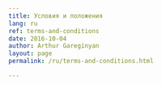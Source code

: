 ```yaml
---
title: Условия и положения
lang: ru
ref: terms-and-conditions
date: 2016-10-04
author: Arthur Gareginyan
layout: page
permalink: /ru/terms-and-conditions.html

---
```



